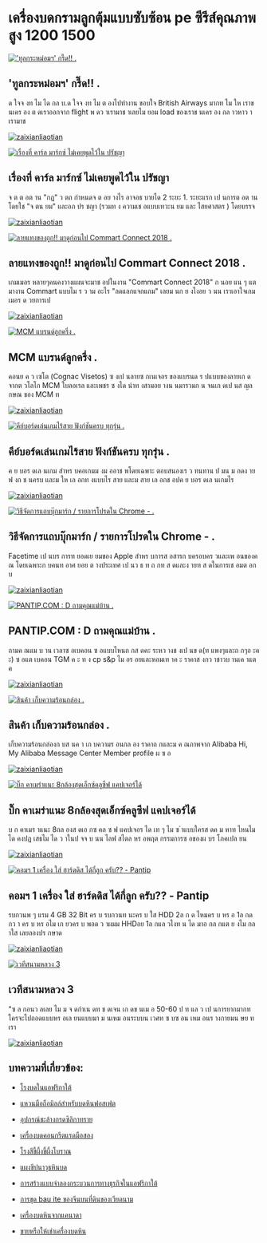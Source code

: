 # เครื่องบดกรามลูกตุ้มแบบซับซ้อน pe ซีรีส์คุณภาพสูง 1200 1500
<a href="https://mnn.zoosnet.net/LR/Chatpre.aspx?id=MNN94995150&p=https://topgrinding.com/" target="_blank">!['ทูลกระหม่อมฯ' กรี๊ด!! .](https://github.com/technlg/images/blob/main/16.jpg)</a>
## 'ทูลกระหม่อมฯ' กรี๊ด!! .
ด ใจจ งท ไม ได กล บ.ด ใจจ งท ไม ต องไปทำงาน ขอบใจ British Airways มากท ไม ให เราข นเคร อง ต ดเราออกจาก flight พ ดว าเรามาช าเลยไม ยอม load ของเราข นเคร อง กล าวหาว าเรามาช 
<a href="https://mnn.zoosnet.net/LR/Chatpre.aspx?id=MNN94995150&p=https://topgrinding.com/" target="_blank"><img src="https://github.com/technlg/images/raw/main/chat11.jpg" alt="zaixianliaotian"/></a><a href="//whatsapp.shibangsoft.com/WhatsApp.php" ><img src="https://github.com/technlg/images/raw/main/chat11.png" alt=""></a>
<a href="https://mnn.zoosnet.net/LR/Chatpre.aspx?id=MNN94995150&p=https://topgrinding.com/" target="_blank">![เรื่องที่ คาร์ล มาร์กซ์ ไม่เคยพูดไว้ใน ปรัชญา ](https://github.com/technlg/images/blob/main/57.jpg)</a>
## เรื่องที่ คาร์ล มาร์กซ์ ไม่เคยพูดไว้ใน ปรัชญา 
จ ต ต อต าน "กฏ" ว ตถ กำหนดจ ต อย างไร อาจอธ บายได 2 ระยะ 1. ระยะแรก เป นการต อต านโดยใช "จ ตน ยม" และอภ ปร ชญา (รวมท ง ความเช อแบบเทวะน ยม และ ไสยศาสตร ) โดยบรรจ 
<a href="https://mnn.zoosnet.net/LR/Chatpre.aspx?id=MNN94995150&p=https://topgrinding.com/" target="_blank"><img src="https://github.com/technlg/images/raw/main/chat11.jpg" alt="zaixianliaotian"/></a><a href="//whatsapp.shibangsoft.com/WhatsApp.php" ><img src="https://github.com/technlg/images/raw/main/chat11.png" alt=""></a>
<a href="https://mnn.zoosnet.net/LR/Chatpre.aspx?id=MNN94995150&p=https://topgrinding.com/" target="_blank">![ลายแทงของถูก!! มาดูก่อนไป Commart Connect 2018 .](https://github.com/technlg/images/blob/main/22.jpg)</a>
## ลายแทงของถูก!! มาดูก่อนไป Commart Connect 2018 .
เกมเมอร หลายๆคนคงวางแผนจะมาช อปในงาน "Commart Connect 2018" ก นอย แน ๆ แต มางาน Commart แบบไม ร ว าม อะไร "ลดแลกแจกแถม" เลยม นก ย งไงอย ว นน เราเอาใจเกมเมอร ด วยการเป 
<a href="https://mnn.zoosnet.net/LR/Chatpre.aspx?id=MNN94995150&p=https://topgrinding.com/" target="_blank"><img src="https://github.com/technlg/images/raw/main/chat11.jpg" alt="zaixianliaotian"/></a><a href="//whatsapp.shibangsoft.com/WhatsApp.php" ><img src="https://github.com/technlg/images/raw/main/chat11.png" alt=""></a>
<a href="https://mnn.zoosnet.net/LR/Chatpre.aspx?id=MNN94995150&p=https://topgrinding.com/" target="_blank">![MCM แบรนด์ลูกครึ่ง .](https://github.com/technlg/images/blob/main/66.jpg)</a>
## MCM แบรนด์ลูกครึ่ง .
คอนย ค ว เซโต (Cognac Visetos) ซ งเป นลายซ กเนเจอร ของแบรนด ร ปแบบของลายเก ดจากต วโลโก MCM ใบลอเรล และเพชร ซ งได นำท งสามอย างน นมารวมก น จนเก ดเป นส ญล กษณ ของ MCM ท 
<a href="https://mnn.zoosnet.net/LR/Chatpre.aspx?id=MNN94995150&p=https://topgrinding.com/" target="_blank"><img src="https://github.com/technlg/images/raw/main/chat11.jpg" alt="zaixianliaotian"/></a><a href="//whatsapp.shibangsoft.com/WhatsApp.php" ><img src="https://github.com/technlg/images/raw/main/chat11.png" alt=""></a>
<a href="https://mnn.zoosnet.net/LR/Chatpre.aspx?id=MNN94995150&p=https://topgrinding.com/" target="_blank">![คีย์บอร์ดเล่นเกมไร้สาย ฟังก์ชันครบ ทุกรุ่น .](https://github.com/technlg/images/blob/main/5.jpg)</a>
## คีย์บอร์ดเล่นเกมไร้สาย ฟังก์ชันครบ ทุกรุ่น .
ค ย บอร ดเล นเกม สำหร บคอเกมม งม ออาช พโดยเฉพาะ ตอบสนองเร ว ทนทาน ป มน ม กดง าย ฟ งก ช นครบ และม ให เล อกท งแบบไร สาย และม สาย เล อกช อปค ย บอร ดเล นเกมไร 
<a href="https://mnn.zoosnet.net/LR/Chatpre.aspx?id=MNN94995150&p=https://topgrinding.com/" target="_blank"><img src="https://github.com/technlg/images/raw/main/chat11.jpg" alt="zaixianliaotian"/></a><a href="//whatsapp.shibangsoft.com/WhatsApp.php" ><img src="https://github.com/technlg/images/raw/main/chat11.png" alt=""></a>
<a href="https://mnn.zoosnet.net/LR/Chatpre.aspx?id=MNN94995150&p=https://topgrinding.com/" target="_blank">![วิธีจัดการแถบบุ๊กมาร์ก / รายการโปรดใน Chrome - .](https://github.com/technlg/images/blob/main/11.jpg)</a>
## วิธีจัดการแถบบุ๊กมาร์ก / รายการโปรดใน Chrome - .
Facetime เป นบร การท ยอดเย ยมของ Apple สำหร บการส อสารก บครอบคร วและเพ อนของค ณ โดยเฉพาะก บคนท อาศ ยอย ต างประเทศ เป นว ธ ท ถ กท ส ดและง ายท ส ดในการเช อมต อก บ 
<a href="https://mnn.zoosnet.net/LR/Chatpre.aspx?id=MNN94995150&p=https://topgrinding.com/" target="_blank"><img src="https://github.com/technlg/images/raw/main/chat11.jpg" alt="zaixianliaotian"/></a><a href="//whatsapp.shibangsoft.com/WhatsApp.php" ><img src="https://github.com/technlg/images/raw/main/chat11.png" alt=""></a>
<a href="https://mnn.zoosnet.net/LR/Chatpre.aspx?id=MNN94995150&p=https://topgrinding.com/" target="_blank">![PANTIP.COM : D ถามคุณแม่บ้าน .](https://github.com/technlg/images/blob/main/55.jpg)</a>
## PANTIP.COM : D ถามคุณแม่บ้าน .
ถามค ณแม บ าน เวลาซ อเบคอน ซ อแบบไหนถ กส ดคะ ระหว างช งเป นข ด(ท แพงๆและถ กๆอ ะค ะ) ซ อแต เบคอน TGM ค ะ ท ง cp s&p ไม อร อยและหอมเท าค ะ ราคาส งกว าชาวบ านเค าแต ค 
<a href="https://mnn.zoosnet.net/LR/Chatpre.aspx?id=MNN94995150&p=https://topgrinding.com/" target="_blank"><img src="https://github.com/technlg/images/raw/main/chat11.jpg" alt="zaixianliaotian"/></a><a href="//whatsapp.shibangsoft.com/WhatsApp.php" ><img src="https://github.com/technlg/images/raw/main/chat11.png" alt=""></a>
<a href="https://mnn.zoosnet.net/LR/Chatpre.aspx?id=MNN94995150&p=https://topgrinding.com/" target="_blank">![สินค้า เก็บความร้อนกล่อง .](https://github.com/technlg/images/blob/main/15.jpg)</a>
## สินค้า เก็บความร้อนกล่อง .
เก็บความร้อนกล่องก บส นค า เก บความร อนกล อง ราคาถ กและม ค ณภาพจาก Alibaba Hi, My Alibaba Message Center Member profile ผ ซ อ 
<a href="https://mnn.zoosnet.net/LR/Chatpre.aspx?id=MNN94995150&p=https://topgrinding.com/" target="_blank"><img src="https://github.com/technlg/images/raw/main/chat11.jpg" alt="zaixianliaotian"/></a><a href="//whatsapp.shibangsoft.com/WhatsApp.php" ><img src="https://github.com/technlg/images/raw/main/chat11.png" alt=""></a>
<a href="https://mnn.zoosnet.net/LR/Chatpre.aspx?id=MNN94995150&p=https://topgrinding.com/" target="_blank">![บิ๊ก คาเมร่าแนะ 8กล้องสุดเอ็กซ์คลูซีฟ แคปเจอร์ได้ ](https://github.com/technlg/images/blob/main/29.jpg)</a>
## บิ๊ก คาเมร่าแนะ 8กล้องสุดเอ็กซ์คลูซีฟ แคปเจอร์ได้ 
บ ก คาเมร าแนะ 8กล องส ดเอ กซ คล ซ ฟ แคปเจอร ได เท ๆ ไม ซ ำแบบใครส ดค ม หาท ไหนไม ได คงปฏ เสธไม ได ว าในป จจ บ นน ไลฟ สไตล หร อพฤต กรรมการซ อของผ บร โภคเปล ยน 
<a href="https://mnn.zoosnet.net/LR/Chatpre.aspx?id=MNN94995150&p=https://topgrinding.com/" target="_blank"><img src="https://github.com/technlg/images/raw/main/chat11.jpg" alt="zaixianliaotian"/></a><a href="//whatsapp.shibangsoft.com/WhatsApp.php" ><img src="https://github.com/technlg/images/raw/main/chat11.png" alt=""></a>
<a href="https://mnn.zoosnet.net/LR/Chatpre.aspx?id=MNN94995150&p=https://topgrinding.com/" target="_blank">![คอมฯ 1 เครื่อง ใส่ ฮาร์ดดิส ได้กี่ลูก ครับ?? - Pantip](https://github.com/technlg/images/blob/main/44.jpg)</a>
## คอมฯ 1 เครื่อง ใส่ ฮาร์ดดิส ได้กี่ลูก ครับ?? - Pantip
รบกวนพ ๆ แรม 4 GB 32 Bit คร บ รบกวนท นะคร บ ใส HDD 2ล ก ด ไหมคร บ หร อ 1ล กด กว า คร บ หร อไม เก ยวคร บ พอด ว าผมม HHDอย 1ล กแล วไงท น ได มาอ กล กแต ย งไม กล าใส เลยลองปร กษาด 
<a href="https://mnn.zoosnet.net/LR/Chatpre.aspx?id=MNN94995150&p=https://topgrinding.com/" target="_blank"><img src="https://github.com/technlg/images/raw/main/chat11.jpg" alt="zaixianliaotian"/></a><a href="//whatsapp.shibangsoft.com/WhatsApp.php" ><img src="https://github.com/technlg/images/raw/main/chat11.png" alt=""></a>
<a href="https://mnn.zoosnet.net/LR/Chatpre.aspx?id=MNN94995150&p=https://topgrinding.com/" target="_blank">![เวทีสนามหลวง 3](https://github.com/technlg/images/blob/main/15.jpg)</a>
## เวทีสนามหลวง 3
"ซ ล กอนว ลเลย ไม ม จ ดกำเน ดท ช ดเจน เก ดข นเม อ 50-60 ป ท แล ว เป นการยากมากท ใครจะไปถอดแบบหร อเล ยนแบบมา ม นเหม อนระบบน เวศท ซ บซ อน เหม อนร างกายมน ษย ท เรา 
<a href="https://mnn.zoosnet.net/LR/Chatpre.aspx?id=MNN94995150&p=https://topgrinding.com/" target="_blank"><img src="https://github.com/technlg/images/raw/main/chat11.jpg" alt="zaixianliaotian"/></a><a href="//whatsapp.shibangsoft.com/WhatsApp.php" ><img src="https://github.com/technlg/images/raw/main/chat11.png" alt=""></a>
## บทความที่เกี่ยวข้อง:
* [โรงบดในแอฟริกาใต้](%E0%B9%82%E0%B8%A3%E0%B8%87%E0%B8%9A%E0%B8%94%E0%B9%83%E0%B8%99%E0%B9%81%E0%B8%AD%E0%B8%9F%E0%B8%A3%E0%B8%B4%E0%B8%81%E0%B8%B2%E0%B9%83%E0%B8%95%E0%B9%89.md)
* [แหวนมือถือมิลล์สำหรับบดหินฟอสเฟต](%E0%B9%81%E0%B8%AB%E0%B8%A7%E0%B8%99%E0%B8%A1%E0%B8%B7%E0%B8%AD%E0%B8%96%E0%B8%B7%E0%B8%AD%E0%B8%A1%E0%B8%B4%E0%B8%A5%E0%B8%A5%E0%B9%8C%E0%B8%AA%E0%B8%B3%E0%B8%AB%E0%B8%A3%E0%B8%B1%E0%B8%9A%E0%B8%9A%E0%B8%94%E0%B8%AB%E0%B8%B4%E0%B8%99%E0%B8%9F%E0%B8%AD%E0%B8%AA%E0%B9%80%E0%B8%9F%E0%B8%95.md)
* [อุปกรณ์ชะล้างกรดซิลิกาทราย](%E0%B8%AD%E0%B8%B8%E0%B8%9B%E0%B8%81%E0%B8%A3%E0%B8%93%E0%B9%8C%E0%B8%8A%E0%B8%B0%E0%B8%A5%E0%B9%89%E0%B8%B2%E0%B8%87%E0%B8%81%E0%B8%A3%E0%B8%94%E0%B8%8B%E0%B8%B4%E0%B8%A5%E0%B8%B4%E0%B8%81%E0%B8%B2%E0%B8%97%E0%B8%A3%E0%B8%B2%E0%B8%A2.md)
* [เครื่องบดคอนกรีตแรดมือสอง](%E0%B9%80%E0%B8%84%E0%B8%A3%E0%B8%B7%E0%B9%88%E0%B8%AD%E0%B8%87%E0%B8%9A%E0%B8%94%E0%B8%84%E0%B8%AD%E0%B8%99%E0%B8%81%E0%B8%A3%E0%B8%B5%E0%B8%95%E0%B9%81%E0%B8%A3%E0%B8%94%E0%B8%A1%E0%B8%B7%E0%B8%AD%E0%B8%AA%E0%B8%AD%E0%B8%87.md)
* [โรงสีขี้ผึ้งขี้ผึ้งโบราณ](%E0%B9%82%E0%B8%A3%E0%B8%87%E0%B8%AA%E0%B8%B5%E0%B8%82%E0%B8%B5%E0%B9%89%E0%B8%9C%E0%B8%B6%E0%B9%89%E0%B8%87%E0%B8%82%E0%B8%B5%E0%B9%89%E0%B8%9C%E0%B8%B6%E0%B9%89%E0%B8%87%E0%B9%82%E0%B8%9A%E0%B8%A3%E0%B8%B2%E0%B8%93.md)
* [แผงขีปนาวุธหินบด](%E0%B9%81%E0%B8%9C%E0%B8%87%E0%B8%82%E0%B8%B5%E0%B8%9B%E0%B8%99%E0%B8%B2%E0%B8%A7%E0%B8%B8%E0%B8%98%E0%B8%AB%E0%B8%B4%E0%B8%99%E0%B8%9A%E0%B8%94.md)
* [การสร้างแบบจำลองกระบวนการทางธุรกิจในแอฟริกาใต้](%E0%B8%81%E0%B8%B2%E0%B8%A3%E0%B8%AA%E0%B8%A3%E0%B9%89%E0%B8%B2%E0%B8%87%E0%B9%81%E0%B8%9A%E0%B8%9A%E0%B8%88%E0%B8%B3%E0%B8%A5%E0%B8%AD%E0%B8%87%E0%B8%81%E0%B8%A3%E0%B8%B0%E0%B8%9A%E0%B8%A7%E0%B8%99%E0%B8%81%E0%B8%B2%E0%B8%A3%E0%B8%97%E0%B8%B2%E0%B8%87%E0%B8%98%E0%B8%B8%E0%B8%A3%E0%B8%81%E0%B8%B4%E0%B8%88%E0%B9%83%E0%B8%99%E0%B9%81%E0%B8%AD%E0%B8%9F%E0%B8%A3%E0%B8%B4%E0%B8%81%E0%B8%B2%E0%B9%83%E0%B8%95%E0%B9%89.md)
* [การขุด bau ite ของจีนบนที่ดินของเวียดนาม](%E0%B8%81%E0%B8%B2%E0%B8%A3%E0%B8%82%E0%B8%B8%E0%B8%94%20bau%20ite%20%E0%B8%82%E0%B8%AD%E0%B8%87%E0%B8%88%E0%B8%B5%E0%B8%99%E0%B8%9A%E0%B8%99%E0%B8%97%E0%B8%B5%E0%B9%88%E0%B8%94%E0%B8%B4%E0%B8%99%E0%B8%82%E0%B8%AD%E0%B8%87%E0%B9%80%E0%B8%A7%E0%B8%B5%E0%B8%A2%E0%B8%94%E0%B8%99%E0%B8%B2%E0%B8%A1.md)
* [เครื่องบดหินจากแคนาดา](%E0%B9%80%E0%B8%84%E0%B8%A3%E0%B8%B7%E0%B9%88%E0%B8%AD%E0%B8%87%E0%B8%9A%E0%B8%94%E0%B8%AB%E0%B8%B4%E0%B8%99%E0%B8%88%E0%B8%B2%E0%B8%81%E0%B9%81%E0%B8%84%E0%B8%99%E0%B8%B2%E0%B8%94%E0%B8%B2.md)
* [ขายหรือให้เช่าเครื่องบดหิน](%E0%B8%82%E0%B8%B2%E0%B8%A2%E0%B8%AB%E0%B8%A3%E0%B8%B7%E0%B8%AD%E0%B9%83%E0%B8%AB%E0%B9%89%E0%B9%80%E0%B8%8A%E0%B9%88%E0%B8%B2%E0%B9%80%E0%B8%84%E0%B8%A3%E0%B8%B7%E0%B9%88%E0%B8%AD%E0%B8%87%E0%B8%9A%E0%B8%94%E0%B8%AB%E0%B8%B4%E0%B8%99.md)
